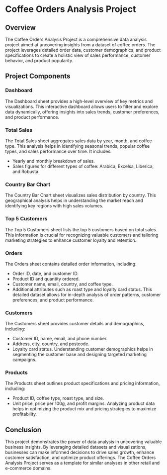 # Coffee Orders Analysis Project

## Overview
The Coffee Orders Analysis Project is a comprehensive data analysis project aimed at uncovering insights from a dataset of coffee orders. The project leverages detailed order data, customer demographics, and product specifications to create a holistic view of sales performance, customer behavior, and product popularity. 

## Project Components
### Dashboard
The Dashboard sheet provides a high-level overview of key metrics and visualizations. This interactive dashboard allows users to filter and explore data dynamically, offering insights into sales trends, customer preferences, and product performance.

### Total Sales
The Total Sales sheet aggregates sales data by year, month, and coffee type. This analysis helps in identifying seasonal trends, popular coffee types, and sales performance over time. It includes:
- Yearly and monthly breakdown of sales.
- Sales figures for different types of coffee: Arabica, Excelsa, Liberica, and Robusta.

### Country Bar Chart
The Country Bar Chart sheet visualizes sales distribution by country. This geographical analysis helps in understanding the market reach and identifying key regions with high sales volumes.

### Top 5 Customers
The Top 5 Customers sheet lists the top 5 customers based on total sales. This information is crucial for recognizing valuable customers and tailoring marketing strategies to enhance customer loyalty and retention.

### Orders
The Orders sheet contains detailed order information, including:
- Order ID, date, and customer ID.
- Product ID and quantity ordered.
- Customer name, email, country, and coffee type.
- Additional attributes such as roast type and loyalty card status.
This detailed dataset allows for in-depth analysis of order patterns, customer preferences, and product performance.

### Customers
The Customers sheet provides customer details and demographics, including:
- Customer ID, name, email, and phone number.
- Address, city, country, and postcode.
- Loyalty card status.
Understanding customer demographics helps in segmenting the customer base and designing targeted marketing campaigns.

### Products
The Products sheet outlines product specifications and pricing information, including:
- Product ID, coffee type, roast type, and size.
- Unit price, price per 100g, and profit margins.
Analyzing product data helps in optimizing the product mix and pricing strategies to maximize profitability.

## Conclusion
This project demonstrates the power of data analysis in uncovering valuable business insights. By leveraging detailed datasets and visualizations, businesses can make informed decisions to drive sales growth, enhance customer satisfaction, and optimize product offerings. The Coffee Orders Analysis Project serves as a template for similar analyses in other retail and e-commerce domains.
